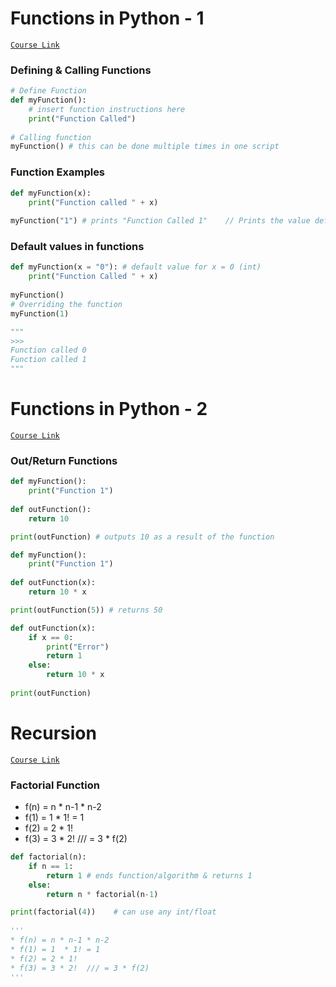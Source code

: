 # Functions in Python - 1

[`Course Link`](https://www.udemy.com/course/python-masterclass-for-beginners/learn/lecture/13270186#content)



### Defining & Calling Functions 

```python
# Define Function
def myFunction():
    # insert function instructions here
    print("Function Called")
    
# Calling function
myFunction() # this can be done multiple times in one script
```



### Function Examples

```python
def myFunction(x):
    print("Function called " + x)
    
myFunction("1") # prints "Function Called 1"    // Prints the value defined by x in this line
```



### Default values in functions

```python
def myFunction(x = "0"): # default value for x = 0 (int)
    print("Function Called " + x)
    
myFunction()
# Overriding the function
myFunction(1)

"""
>>>
Function called 0
Function called 1
"""
```





# Functions in Python - 2

[`Course Link`](https://www.udemy.com/course/python-masterclass-for-beginners/learn/lecture/13339762#content)



### Out/Return Functions

```python
def myFunction():
    print("Function 1")
    
def outFunction():
    return 10

print(outFunction) # outputs 10 as a result of the function
```



```python
def myFunction():
    print("Function 1")
    
def outFunction(x):
    return 10 * x

print(outFunction(5)) # returns 50
```



```python
def outFunction(x):
    if x == 0:
        print("Error")
        return 1
    else:
        return 10 * x
    
print(outFunction)  
```



# Recursion

[`Course Link`](https://www.udemy.com/course/python-masterclass-for-beginners/learn/lecture/13270196#content)



### Factorial Function

* f(n) = n * n-1 * n-2
* f(1) = 1  * 1! = 1
* f(2) = 2 * 1!
* f(3) = 3 * 2!  /// = 3 * f(2)

```python
def factorial(n):
    if n == 1:
        return 1 # ends function/algorithm & returns 1
    else:
        return n * factorial(n-1)

print(factorial(4))    # can use any int/float
    
'''
* f(n) = n * n-1 * n-2
* f(1) = 1  * 1! = 1
* f(2) = 2 * 1!
* f(3) = 3 * 2!  /// = 3 * f(2)
'''    
```

